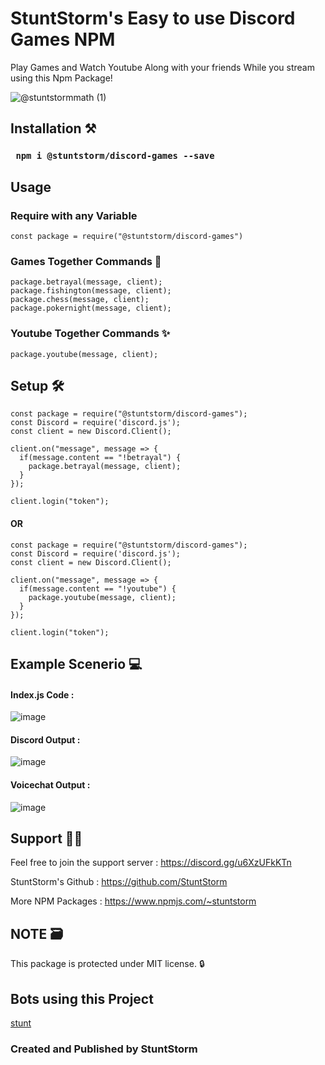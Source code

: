   # StuntStorm's Easy to use **Discord Games NPM**

Play Games and Watch Youtube Along with your friends While you stream using this Npm Package!

![@stuntstormmath (1)](https://user-images.githubusercontent.com/56226566/123553535-5cb0f080-d799-11eb-8a58-5aa4bac4fb43.png)


## Installation ⚒️

### ``` npm i @stuntstorm/discord-games --save```

## Usage

### Require with any Variable
```
const package = require("@stuntstorm/discord-games")
```

### Games Together Commands 👾
```
package.betrayal(message, client);
package.fishington(message, client);
package.chess(message, client);
package.pokernight(message, client);
```
### Youtube Together Commands ✨
```
package.youtube(message, client);
```
## Setup 🛠️
```
const package = require("@stuntstorm/discord-games");
const Discord = require('discord.js');
const client = new Discord.Client();

client.on("message", message => {
  if(message.content == "!betrayal") {
    package.betrayal(message, client);
  }
});

client.login("token");
```
#### OR
```
const package = require("@stuntstorm/discord-games");
const Discord = require('discord.js');
const client = new Discord.Client();

client.on("message", message => {
  if(message.content == "!youtube") {
    package.youtube(message, client);
  }
});

client.login("token");
```
## Example Scenerio 💻

#### Index.js Code : 
![image](https://user-images.githubusercontent.com/56226566/123553704-80286b00-d79a-11eb-8fe5-1a9beba65a76.png)
#### Discord Output : 
![image](https://user-images.githubusercontent.com/56226566/123553737-ac43ec00-d79a-11eb-9acf-687164344e8e.png)
#### Voicechat Output : 
![image](https://user-images.githubusercontent.com/56226566/123567855-b8529c80-d7e0-11eb-8eff-ee403a58dbb8.png)


## Support 🐱‍💻

Feel free to join the support server : https://discord.gg/u6XzUFkKTn

StuntStorm's Github : https://github.com/StuntStorm

More NPM Packages : https://www.npmjs.com/~stuntstorm

## NOTE 🗃️

This package is protected under MIT license. 🔒

## Bots using this Project
[stunt](https://discord.com/oauth2/authorize?client_id=850011982777417759&scope=bot&permissions=76825)

### Created and Published by StuntStorm
